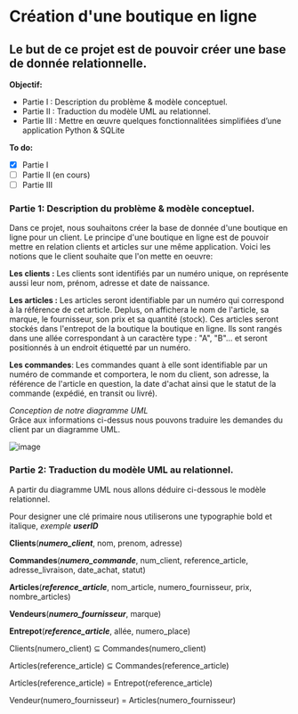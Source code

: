 # Création d'une boutique en ligne
## Le but de ce projet est de pouvoir créer une base de donnée relationnelle.


**Objectif:**
  - Partie I : Description du problème & modèle conceptuel.
  - Partie II : Traduction du modèle UML au relationnel.
  - Partie III : Mettre en œuvre quelques fonctionnalitées simplifiées d’une application Python & SQLite

**To do:**

  - [x] Partie I
  - [ ] Partie II (en cours)
  - [ ] Partie III

### Partie 1: Description du problème & modèle conceptuel.

Dans ce projet, nous souhaitons créer la base de donnée d'une boutique en ligne pour un client.
Le principe d'une boutique en ligne est de pouvoir mettre en relation clients et articles sur une même application.
Voici les notions que le client souhaite que l'on mette en oeuvre:


**Les clients :** Les clients sont identifiés par un numéro unique, on représente aussi leur nom, prénom, adresse et date de naissance.

**Les articles :** Les articles seront identifiable par un numéro qui correspond à la référence de cet article. Deplus, on affichera le nom de l'article, sa marque, le fournisseur, son prix et sa quantité (stock). Ces articles seront stockés dans l'entrepot de la boutique la boutique en ligne. Ils sont rangés dans une allée correspondant à un caractère type : "A", "B"... et seront positionnés à un endroit étiquetté par un numéro.

**Les commandes**: Les commandes quant à elle sont identifiable par un numéro de commande et comportera, le nom du client, son adresse, la référence de l'article en question, la date d'achat ainsi que le statut de la commande (expédié, en transit ou livré).


*Conception de notre diagramme UML* <br/>
Grâce aux informations ci-dessus nous pouvons traduire les demandes du client par un diagramme UML.

![image](https://user-images.githubusercontent.com/58702474/113865761-c5955780-97ac-11eb-88a2-e682590f43a0.png)




### Partie 2: Traduction du modèle UML au relationnel.

A partir du diagramme UML nous allons déduire ci-dessous le modèle relationnel.<br/>

Pour designer une clé primaire nous utiliserons une typographie bold et italique, _exemple_ **_userID_** <br/>

**Clients**(**_numero_client_**, nom, prenom, adresse) <br/>

**Commandes**(**_numero_commande_**, num_client, reference_article, adresse_livraison, date_achat, statut) <br/>

**Articles**(**_reference_article_**, nom_article, numero_fournisseur, prix, nombre_articles) <br/>

**Vendeurs**(**_numero_fournisseur_**, marque) <br/>

**Entrepot**(**_reference_article_**, allée, numero_place) <br/>



Clients(numero_client) ⊆  Commandes(numero_client) <br/>

Articles(reference_article) ⊆  Commandes(reference_article) <br/>

Articles(reference_article) = Entrepot(reference_article) <br/>

Vendeur(numero_fournisseur) =  Articles(numero_fournisseur) <br/>

